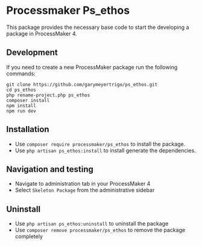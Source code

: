 # Processmaker Ps_ethos
This package provides the necessary base code to start the developing a package in ProcessMaker 4.

## Development
If you need to create a new ProcessMaker package run the following commands:

```
git clone https://github.com/garymeyertrigo/ps_ethos.git
cd ps_ethos
php rename-project.php ps_ethos
composer install
npm install
npm run dev
```

## Installation
* Use `composer require processmaker/ps_ethos` to install the package.
* Use `php artisan ps_ethos:install` to install generate the dependencies.

## Navigation and testing
* Navigate to administration tab in your ProcessMaker 4
* Select `Skeleton Package` from the administrative sidebar

## Uninstall
* Use `php artisan ps_ethos:uninstall` to uninstall the package
* Use `composer remove processmaker/ps_ethos` to remove the package completely
